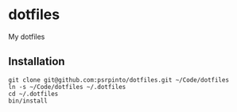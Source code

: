 dotfiles
========

My dotfiles

## Installation

```shell
git clone git@github.com:psrpinto/dotfiles.git ~/Code/dotfiles
ln -s ~/Code/dotfiles ~/.dotfiles
cd ~/.dotfiles
bin/install
```

